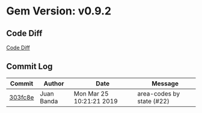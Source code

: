 # Gem Version: v0.9.2

## Code Diff

[Code Diff](https://github.com/Spokeo/geolookup/compare/v0.9.1...v0.9.2)

## Commit Log

Commit | Author | Date | Message
--- | --- | --- | ---
[303fc8e](https://github.com/Spokeo/geolookup/commit/303fc8e) | Juan Banda | Mon Mar 25 10:21:21 2019 | area-codes by state (#22)
